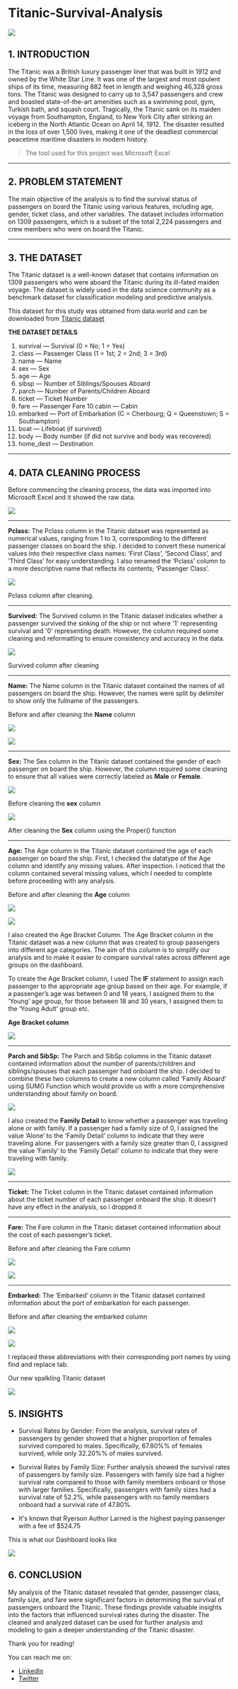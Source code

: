 # Titanic-Survival-Analysis

![](https://github.com/Berry-of-Tech/Titanic-Survival-Analysis/blob/main/titanic%20image%20WEBP.webp)

## 1. INTRODUCTION

The Titanic was a British luxury passenger liner that was built in 1912 and owned by the White Star Line. It was one of the largest and most opulent ships of its time, measuring 882 feet in length and weighing 46,328 gross tons. The Titanic was designed to carry up to 3,547 passengers and crew and boasted state-of-the-art amenities such as a swimming pool, gym, Turkish bath, and squash court. Tragically, the Titanic sank on its maiden voyage from Southampton, England, to New York City after striking an iceberg in the North Atlantic Ocean on April 14, 1912. The disaster resulted in the loss of over 1,500 lives, making it one of the deadliest commercial peacetime maritime disasters in modern history.

> The tool used for this project was Microsoft Excel

---

## 2. PROBLEM STATEMENT

The main objective of the analysis is to find the survival status of passengers on board the Titanic using various features, including age, gender, ticket class, and other variables. The dataset includes information on 1309 passengers, which is a subset of the total 2,224 passengers and crew members who were on board the Titanic.

---

## 3. THE DATASET

The Titanic dataset is a well-known dataset that contains information on 1309 passengers who were aboard the Titanic during its ill-fated maiden voyage. The dataset is widely used in the data science community as a benchmark dataset for classification modeling and predictive analysis.

This dataset for this study was obtained from data.world and can be downloaded from [Titanic dataset](https://data.world/nrippner/titanic-disaster-dataset)

**THE DATASET DETAILS**

1. survival — Survival (0 = No; 1 = Yes)
2. class — Passenger Class (1 = 1st; 2 = 2nd; 3 = 3rd)
3. name — Name
4. sex — Sex
5. age — Age
6. sibsp — Number of Siblings/Spouses Aboard
7. parch — Number of Parents/Children Aboard
8. ticket — Ticket Number
9. fare — Passenger Fare
10.cabin — Cabin
11. embarked — Port of Embarkation (C = Cherbourg; Q = Queenstown; S = Southampton)
12. boat — Lifeboat (if survived)
13. body — Body number (if did not survive and body was recovered)
14. home_dest — Destination

---

## 4. DATA CLEANING PROCESS

Before commencing the cleaning process, the data was imported into Microsoft Excel and it showed the raw data.

![](https://github.com/Berry-of-Tech/Titanic-Survival-Analysis/blob/main/Titanic%20unclean%20data.webp)

---

**Pclass:** The Pclass column in the Titanic dataset was represented as numerical values, ranging from 1 to 3, corresponding to the different passenger classes on board the ship. I decided to convert these numerical values into their respective class names: ‘First Class’, ‘Second Class’, and ‘Third Class’ for easy understanding. I also renamed the ‘Pclass’ column to a more descriptive name that reflects its contents; ‘Passenger Class’.

![](https://github.com/Berry-of-Tech/Titanic-Survival-Analysis/blob/main/P-class%20clean.webp)

Pclass column after cleaning.

---

**Survived:** The Survived column in the Titanic dataset indicates whether a passenger survived the sinking of the ship or not where '1' representing survival and '0' representing death. However, the column required some cleaning and reformatting to ensure consistency and accuracy in the data.

![](https://github.com/Berry-of-Tech/Titanic-Survival-Analysis/blob/main/Survived%20clean.webp)

Survived column after cleaning

---

**Name:** The Name column in the Titanic dataset contained the names of all passengers on board the ship. However, the names were split by delimiter to show only the fullname of the passengers.

Before and after cleaning the **Name** column

![](https://github.com/Berry-of-Tech/Titanic-Survival-Analysis/blob/main/Unclean%20Name%20column.webp)

![](https://github.com/Berry-of-Tech/Titanic-Survival-Analysis/blob/main/clean%20full%20name.webp)

---

**Sex:** The Sex column in the Titanic dataset contained the gender of each passenger on board the ship. However, the column required some cleaning to ensure that all values were correctly labeled as **Male** or **Female**.

![](https://github.com/Berry-of-Tech/Titanic-Survival-Analysis/blob/main/Sex%20column%20after%20cleaning.webp)

Before cleaning the **sex** column

![](https://github.com/Berry-of-Tech/Titanic-Survival-Analysis/blob/main/Sex%20column%20after%20cleaning.png)

After cleaning the **Sex** column using the Proper() function

---

**Age:** The Age column in the Titanic dataset contained the age of each passenger on board the ship. First, I checked the datatype of the Age column and identify any missing values. After inspection. I noticed that the column contained several missing values, which I needed to complete before proceeding with any analysis.

Before and after cleaning the **Age** column

![](https://github.com/Berry-of-Tech/Titanic-Survival-Analysis/blob/main/age%20before%20cleaning.webp)

![](https://github.com/Berry-of-Tech/Titanic-Survival-Analysis/blob/main/age%20after%20cleaning.webp)

I also created the Age Bracket Column. The Age Bracket column in the Titanic dataset was a new column that was created to group passengers into different age categories. The aim of this column is to simplify our analysis and to make it easier to compare survival rates across different age groups on the dashboard.

To create the Age Bracket column, I used The **IF** statement to assign each passenger to the appropriate age group based on their age. For example, if a passenger’s age was between 0 and 18 years, I assigned them to the ‘Young’ age group, for those between 18 and 30 years, I assigned them to the ‘Young Adult’ group etc.

**Age Bracket column**

![](https://github.com/Berry-of-Tech/Titanic-Survival-Analysis/blob/main/Age%20bracket%20column.png)

---

**Parch and SibSp:** The Parch and SibSp columns in the Titanic dataset contained information about the number of parents/children and siblings/spouses that each passenger had onboard the ship. I decided to combine these two columns to create a new column called ‘Family Aboard’ using SUM() Function which would provide us with a more comprehensive understanding about family on board.

![](https://github.com/Berry-of-Tech/Titanic-Survival-Analysis/blob/main/family%20aboard%20clean.webp)

I also created the **Family Detail** to know whether a passenger was traveling alone or with family. If a passenger had a family size of 0, I assigned the value ‘Alone’ to the ‘Family Detail’ column to indicate that they were traveling alone. For passengers with a family size greater than 0, I assigned the value ‘Family’ to the ‘Family Detail’ column to indicate that they were traveling with family.

![](https://github.com/Berry-of-Tech/Titanic-Survival-Analysis/blob/main/Family%20details.webp)

---

**Ticket:** The Ticket column in the Titanic dataset contained information about the ticket number of each passenger onboard the ship. It doesn't have any effect in the analysis, so i dropped it

---

**Fare:** The Fare column in the Titanic dataset contained information about the cost of each passenger’s ticket.

Before and after cleaning the Fare column

![](https://github.com/Berry-of-Tech/Titanic-Survival-Analysis/blob/main/fare%20column%20before%20cleaning.webp)

![](https://github.com/Berry-of-Tech/Titanic-Survival-Analysis/blob/main/Clean%20Ticket%20Fare.png)

---

**Embarked:** The ‘Embarked’ column in the Titanic dataset contained information about the port of embarkation for each passenger.

Before and after cleaning the embarked column

![](https://github.com/Berry-of-Tech/Titanic-Survival-Analysis/blob/main/embarked%20before%20cleaning.webp)

![](https://github.com/Berry-of-Tech/Titanic-Survival-Analysis/blob/main/embarked%20after%20cleaning.webp)

I replaced these abbreviations with their corresponding port names by using find and replace tab.

Our new spalkling Titanic dataset

![](https://github.com/Berry-of-Tech/Titanic-Survival-Analysis/blob/main/Clean%20titanic%20dataset.png)



## 5. INSIGHTS

- Survival Rates by Gender: From the analysis, survival rates of passengers by gender showed that a higher proportion of females survived compared to males. Specifically, 67.80%% of females survived, while only 32.20%% of males survived.

- Survival Rates by Family Size: Further analysis showed the survival rates of passengers by family size. Passengers with family size had a higher survival rate compared to those with family members onboard or those with larger families. Specifically, passengers with family sizes had a survival rate of 52.2%, while passengers with no family members onboard had a survival rate of 47.80%.

- It's known that Ryerson Author Larned is the highest paying passenger with a fee of $524.75

This is what our Dashboard looks like

![](https://github.com/Berry-of-Tech/Titanic-Survival-Analysis/blob/main/Titanic%20Survival%20Dashboard.jpg)

## 6. CONCLUSION

My analysis of the Titanic dataset revealed that gender, passenger class, family size, and fare were significant factors in determining the survival of passengers onboard the Titanic. These findings provide valuable insights into the factors that influenced survival rates during the disaster. The cleaned and analyzed dataset can be used for further analysis and modeling to gain a deeper understanding of the Titanic disaster.

Thank you for reading!

You can reach me on:

- [LinkedIn](https://www.linkedin.com/in/alajede-mustapha-6071211a9/)
- [Twitter](https://twitter.com/Berry_Analyst)



